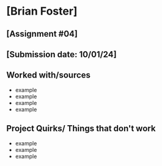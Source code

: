 # [Brian Foster]
## [Assignment #04]
## [Submission date: 10/01/24]
## Worked with/sources 
* example
* example
* example
* example
## Project Quirks/ Things that don't work
* example
* example
* example
